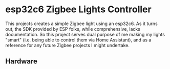 # esp32c6 Zigbee Lights Controller

This projects creates a simple Zigbee light using an esp32c6. As it turns out, the SDK provided by
ESP folks, while comprehensive, lacks documentation. So this project serves dual purpose of me
making my lights "smart" (i.e. being able to control them via Home Assistant), and as a reference
for any future Zigbee projects I might undertake.

## Hardware
